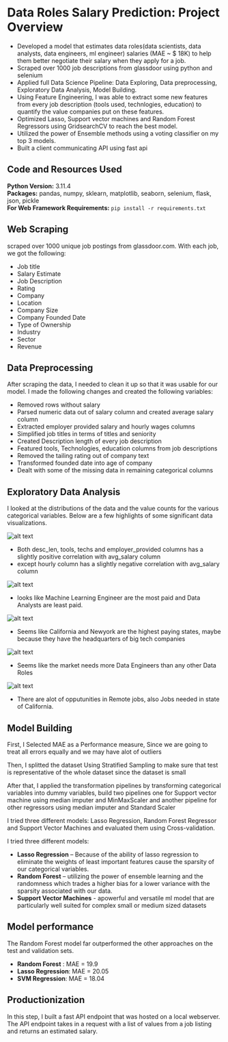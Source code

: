 # Data Roles Salary Prediction: Project Overview

* Developed a model that estimates data roles(data scientists, data analysts, data engineers, ml engineer) salaries (MAE ~ $ 18K) to help them better negotiate their salary when they apply for a job.
* Scraped over 1000 job descriptions from glassdoor using python and selenium
* Applied full Data Science Pipeline: Data Exploring, Data preprocessing, Exploratory Data Analysis, Model Building.
* Using Feature Engineering, I was able to extract some new features from every job description (tools used, technlogies, education) to quantify the value companies put on these features.
* Optimized Lasso, Support vector machines and Random Forest Regressors using GridsearchCV to reach the best model. 
* Utilized the power of Ensemble methods using a voting classifier on my top 3 models.
* Built a client communicating API using fast api

## Code and Resources Used 
**Python Version:** 3.11.4  
**Packages:** pandas, numpy, sklearn, matplotlib, seaborn, selenium, flask, json, pickle  
**For Web Framework Requirements:**  ```pip install -r requirements.txt```  

## Web Scraping
scraped over 1000 unique job postings from glassdoor.com. With each job, we got the following:
*	Job title
*	Salary Estimate
*	Job Description
*	Rating
*	Company 
*	Location 
*	Company Size
*	Company Founded Date
*	Type of Ownership 
*	Industry
*	Sector
*	Revenue

## Data Preprocessing
After scraping the data, I needed to clean it up so that it was usable for our model. I made the following changes and created the following variables:

*	Removed rows without salary 
*	Parsed numeric data out of salary column and created average salary column
*	Extracted employer provided salary and hourly wages columns
*   Simplified job titles in terms of titles and seniority
*   Created Description length of every job description
*   Featured tools, Technologies, education columns from job descriptions
*	Removed the tailing rating out of company text  
*	Transformed founded date into age of company 
*   Dealt with some of the missing data in remaining categorical columns

## Exploratory Data Analysis
I looked at the distributions of the data and the value counts for the various categorical variables. Below are a few highlights of some significant data visualizations. 

![alt text](/Notebooks/images/EDA/corr_matrix.png "Numerical attributes correlation")
* Both desc_len, tools, techs and employer_provided columns has a slightly positive correlation with avg_salary column
* except hourly column has a slightly negative correlation with avg_salary column

![alt text](/Notebooks/images/EDA/roles_avg_salary.png "Data Roles with their avg_salary")
* looks like Machine Learning Engineer are the most paid and Data Analysts are least paid.

![alt text](/Notebooks/images/EDA/state_avg_salary.png "States with avg_salary")
* Seems like California and Newyork are the highest paying states, maybe because they have the headquarters of big tech companies

![alt text](/Notebooks/images/EDA/job_title%20histogram_plot.png "Job titles histogram")
* Seems like the market needs more Data Engineers than any other Data Roles

![alt text](/Notebooks/images/EDA/job_state%20histogram_plot.png "Job state histogram")
* There are alot of opputunities in Remote jobs, also Jobs needed in state of California.

## Model Building 

First, I Selected MAE as a Performance measure, Since we are going to treat all errors equally and we may have alot of outliers

Then, I splitted the dataset Using Stratified Sampling to make sure that test is representative of the whole dataset since the dataset is small

After that, I applied the transformation pipelines by transforming categorical variables into dummy variables, build two pipelines one for Support vector machine using median imputer and MinMaxScaler and another pipeline for other regressors using median imputer and Standard Scaler


I tried three different models: Lasso Regression, Random Forest Regressor and Support Vector Machines and evaluated them using Cross-validation.  

I tried three different models:
*	**Lasso Regression** – Because of the ability of lasso regression to eliminate the weights of least important features cause the sparsity of our categorical variables.
*	**Random Forest** – utilizing the power of ensemble learning and the randomness which trades a higher bias for a lower variance with the sparsity associated with our data.
*   **Support Vector Machines** - apowerful and versatile ml model that are particularly well suited for complex small or medium sized datasets

## Model performance
The Random Forest model far outperformed the other approaches on the test and validation sets. 
*	**Random Forest** : MAE = 19.9
*	**Lasso Regression**: MAE = 20.05
*	**SVM Regression**: MAE = 18.04

## Productionization 
In this step, I built a fast API endpoint that was hosted on a local webserver. The API endpoint takes in a request with a list of values from a job listing and returns an estimated salary. 

